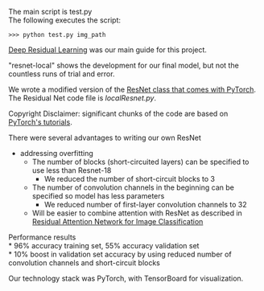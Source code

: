 The main script is test.py  
The following executes the script: 
```
>>> python test.py img_path
```

[Deep Residual Learning](https://arxiv.org/pdf/1512.03385.pdf) was our main guide for this project.  

"resnet-local" shows the development for our final model, but not the countless runs of trial and error.  

We wrote a modified version of the [ResNet class that comes with PyTorch](https://github.com/pytorch/vision/blob/master/torchvision/models/resnet.py). The Residual Net code file is _localResnet.py_.  

Copyright Disclaimer: significant chunks of the code are based on [PyTorch's tutorials](https://pytorch.org/tutorials/).  

There were several advantages to writing our own ResNet
* addressing overfitting
    * The number of blocks (short-circuited layers) can be specified to use less than Resnet-18
        * We reduced the number of short-circuit blocks to 3
    * The number of convolution channels in the beginning can be specified so model has less parameters
        * We reduced number of first-layer convolution channels to 32
    * Will be easier to combine attention with ResNet as described in [Residual Attention Network for Image Classification](https://arxiv.org/abs/1704.06904)  
        

Performance results  
    * 96% accuracy training set, 55% accuracy validation set  
        * 10% boost in validation set accuracy by using reduced number of convolution channels and short-circuit blocks  


 Our technology stack was PyTorch, with TensorBoard for visualization.